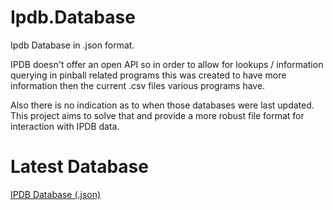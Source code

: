 # Ipdb.Database
Ipdb Database in .json format.

IPDB doesn't offer an open API so in order to allow for lookups / information querying in pinball 
related programs this was created to have more information then the current .csv files various programs have.

Also there is no indication as to when those databases were last updated. This project aims to solve that and provide a more robust file format for interaction with IPDB data.

# Latest Database

[IPDB Database (.json)](https://raw.githubusercontent.com/xantari/Ipdb.Database/master/Ipdb.Database/Database/ipdbdatabase.json)